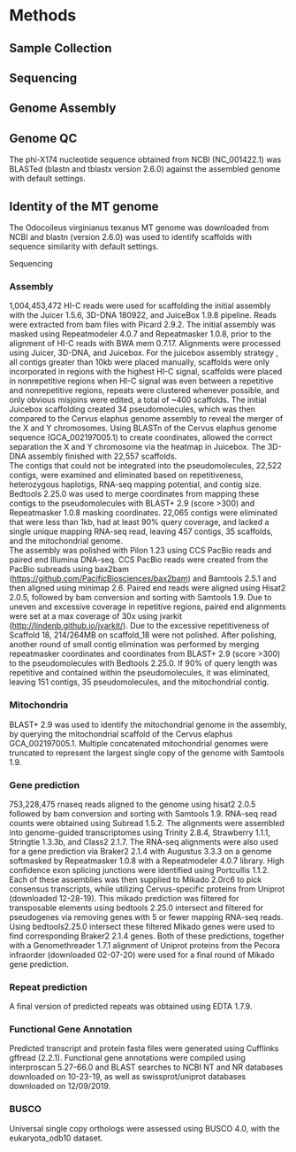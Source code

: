 # Methods


## Sample Collection


## Sequencing


## Genome Assembly


## Genome QC

The phi-X174 nucleotide sequence obtained from NCBI (NC_001422.1) was BLASTed (blastn and tblastx version 2.6.0) against the assembled genome with default settings.


## Identity of the MT genome

The Odocoileus virginianus texanus MT genome was downloaded from NCBI and blastn (version 2.6.0) was used to identify scaffolds with sequence similarity with default settings.

Sequencing
### Assembly
1,004,453,472 HI-C reads were used for scaffolding the initial assembly with the Juicer 1.5.6, 3D-DNA 180922, and JuiceBox 1.9.8 pipeline. Reads were extracted from bam files with Picard 2.9.2. The initial assembly was masked using Repeatmodeler 4.0.7 and Repeatmasker 1.0.8, prior to the alignment of HI-C reads with BWA mem 0.7.17.  Alignments were processed using Juicer, 3D-DNA, and Juicebox. For the juicebox assembly strategy , all contigs greater than 10kb were placed manually, scaffolds were only incorporated in regions with the highest HI-C signal, scaffolds were placed in nonrepetitive regions when HI-C signal was even between a repetitive and nonrepetitive regions, repeats were clustered whenever possible, and only obvious misjoins were edited, a total of ~400 scaffolds. The initial Juicebox scaffolding created 34 pseudomolecules, which was then compared to the Cervus elaphus genome assembly to reveal the merger of the X and Y chromosomes.  Using BLASTn of the Cervus elaphus genome sequence (GCA_002197005.1) to create coordinates, allowed the correct separation the X and Y chromosome via the heatmap in Juicebox.  The 3D-DNA assembly finished with 22,557 scaffolds.  
The contigs that could not be integrated into the pseudomolecules, 22,522 contigs, were examined  and eliminated based on repetitiveness, heterozygous haplotigs, RNA-seq mapping potential, and contig size. Bedtools 2.25.0 was used to merge coordinates from mapping these contigs to the pseudomolecules with BLAST+ 2.9 (score >300) and Repeatmasker 1.0.8 masking coordinates. 22,065 contigs were eliminated that were less than 1kb, had at least 90% query coverage, and lacked a single unique mapping RNA-seq read, leaving 457 contigs, 35 scaffolds, and the mitochondrial genome.  
The assembly was polished with Pilon 1.23 using CCS PacBio reads and paired end Illumina DNA-seq.  CCS PacBio reads were created from the PacBio subreads using bax2bam (https://github.com/PacificBiosciences/bax2bam) and Bamtools 2.5.1 and then aligned using minimap 2.6. Paired end reads were aligned using Hisat2 2.0.5, followed by bam conversion and sorting with Samtools 1.9. Due to uneven and excessive coverage in repetitive regions, paired end alignments were set at a max coverage of 30x using jvarkit (http://lindenb.github.io/jvarkit/). Due to the excessive repetitiveness of Scaffold 18, 214/264MB on scaffold_18 were not polished.
After polishing, another round of small contig elimination was performed by merging repeatmasker coordinates and coordinates from BLAST+ 2.9 (score >300) to the pseudomolecules with Bedtools 2.25.0. If 90% of query length was repetitive and contained within the pseudomolecules, it was eliminated, leaving 151 contigs, 35 pseudomolecules, and the mitochondrial contig.

### Mitochondria
BLAST+ 2.9 was used to identify the mitochondrial genome in the assembly, by querying the mitochondrial scaffold of the Cervus elaphus GCA_002197005.1. Multiple concatenated mitochondrial genomes were truncated to represent the largest single copy of the genome with Samtools 1.9.

### Gene prediction
753,228,475 rnaseq reads aligned to the genome using hisat2 2.0.5 followed by bam conversion and sorting with Samtools 1.9. RNA-seq read counts were obtained using Subread 1.5.2. The alignments were assembled into genome-guided transcriptomes using Trinity 2.8.4, Strawberry 1.1.1, Stringtie 1.3.3b, and Class2 2.1.7.  The RNA-seq alignments were also used for a gene prediction via Braker2 2.1.4 with Augustus 3.3.3 on a genome softmasked by Repeatmasker 1.0.8 with a Repeatmodeler 4.0.7 library. High confidence exon splicing junctions were identified using Portcullis 1.1.2. Each of these assemblies was then supplied to Mikado 2.0rc6 to pick consensus transcripts, while utilizing Cervus-specific proteins from Uniprot (downloaded 12-28-19).  This mikado prediction was filtered for transposable elements using bedtools 2.25.0 intersect and filtered for pseudogenes via removing genes with 5 or fewer mapping RNA-seq reads.  Using bedtools2.25.0  intersect these filtered Mikado genes were used to find corresponding Braker2 2.1.4 genes. Both of these predictions, together with a Genomethreader 1.7.1 alignment of Uniprot proteins from the Pecora infraorder (downloaded 02-07-20) were used for a final round of Mikado gene prediction.     

### Repeat prediction
A final version of predicted repeats was obtained using EDTA 1.7.9.

### Functional Gene Annotation
Predicted transcript and protein fasta files were generated using Cufflinks gffread (2.2.1). Functional gene annotations were compiled using interproscan 5.27-66.0 and BLAST searches to NCBI NT and NR databases downloaded on 10-23-19, as well as swissprot/uniprot databases downloaded on 12/09/2019.

### BUSCO
Universal single copy orthologs were assessed using BUSCO 4.0, with the eukaryota_odb10 dataset.
